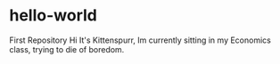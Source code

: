 # hello-world
First Repository
Hi It's Kittenspurr,
Im currently sitting in my Economics class, trying to die of boredom. 
